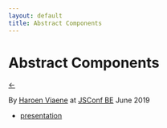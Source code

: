 ```yaml
---
layout: default
title: Abstract Components
---
```


# Abstract Components

[←](../..)

By [Haroen Viaene](https://haroen.me) at [JSConf BE](https://jsconf.be) June 2019

- [presentation](https://www.icloud.com/keynote/08u-kC62Wf21HMRumYzadHw2g#abstract_art_JSConf_BE)

